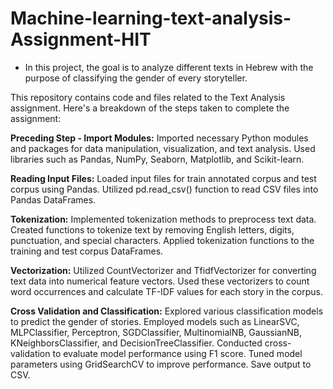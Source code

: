 # Machine-learning-text-analysis-Assignment-HIT

- In this project, the goal is to analyze different texts in Hebrew with the purpose of classifying the gender of every storyteller.

This repository contains code and files related to the Text Analysis assignment. Here's a breakdown of the steps taken to complete the assignment:

**Preceding Step - Import Modules:**
Imported necessary Python modules and packages for data manipulation, visualization, and text analysis.
Used libraries such as Pandas, NumPy, Seaborn, Matplotlib, and Scikit-learn.

**Reading Input Files:**
Loaded input files for train annotated corpus and test corpus using Pandas.
Utilized pd.read_csv() function to read CSV files into Pandas DataFrames.

**Tokenization:**
Implemented tokenization methods to preprocess text data.
Created functions to tokenize text by removing English letters, digits, punctuation, and special characters.
Applied tokenization functions to the training and test corpus DataFrames.

**Vectorization:**
Utilized CountVectorizer and TfidfVectorizer for converting text data into numerical feature vectors.
Used these vectorizers to count word occurrences and calculate TF-IDF values for each story in the corpus.

**Cross Validation and Classification:**
Explored various classification models to predict the gender of stories.
Employed models such as LinearSVC, MLPClassifier, Perceptron, SGDClassifier, MultinomialNB, GaussianNB, KNeighborsClassifier, and DecisionTreeClassifier.
Conducted cross-validation to evaluate model performance using F1 score.
Tuned model parameters using GridSearchCV to improve performance.
Save output to CSV.
